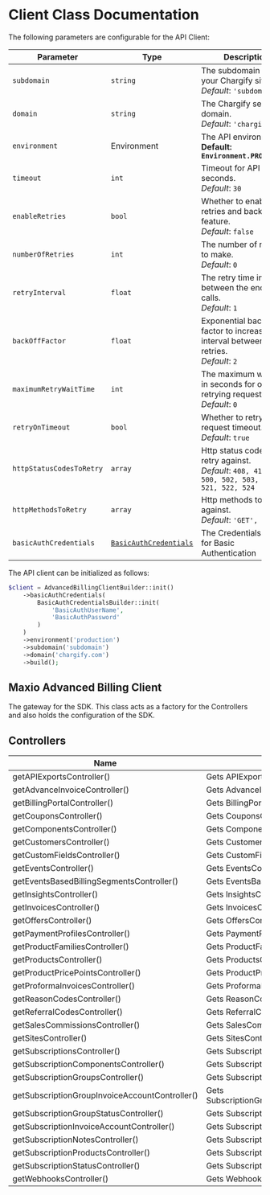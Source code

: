 
# Client Class Documentation

The following parameters are configurable for the API Client:

| Parameter | Type | Description |
|  --- | --- | --- |
| `subdomain` | `string` | The subdomain for your Chargify site.<br>*Default*: `'subdomain'` |
| `domain` | `string` | The Chargify server domain.<br>*Default*: `'chargify.com'` |
| `environment` | Environment | The API environment. <br> **Default: `Environment.PRODUCTION`** |
| `timeout` | `int` | Timeout for API calls in seconds.<br>*Default*: `30` |
| `enableRetries` | `bool` | Whether to enable retries and backoff feature.<br>*Default*: `false` |
| `numberOfRetries` | `int` | The number of retries to make.<br>*Default*: `0` |
| `retryInterval` | `float` | The retry time interval between the endpoint calls.<br>*Default*: `1` |
| `backOffFactor` | `float` | Exponential backoff factor to increase interval between retries.<br>*Default*: `2` |
| `maximumRetryWaitTime` | `int` | The maximum wait time in seconds for overall retrying requests.<br>*Default*: `0` |
| `retryOnTimeout` | `bool` | Whether to retry on request timeout.<br>*Default*: `true` |
| `httpStatusCodesToRetry` | `array` | Http status codes to retry against.<br>*Default*: `408, 413, 429, 500, 502, 503, 504, 521, 522, 524` |
| `httpMethodsToRetry` | `array` | Http methods to retry against.<br>*Default*: `'GET', 'PUT'` |
| `basicAuthCredentials` | [`BasicAuthCredentials`]($a/basic-authentication.md) | The Credentials Setter for Basic Authentication |

The API client can be initialized as follows:

```php
$client = AdvancedBillingClientBuilder::init()
    ->basicAuthCredentials(
        BasicAuthCredentialsBuilder::init(
            'BasicAuthUserName',
            'BasicAuthPassword'
        )
    )
    ->environment('production')
    ->subdomain('subdomain')
    ->domain('chargify.com')
    ->build();
```

## Maxio Advanced Billing Client

The gateway for the SDK. This class acts as a factory for the Controllers and also holds the configuration of the SDK.

## Controllers

| Name | Description |
|  --- | --- |
| getAPIExportsController() | Gets APIExportsController |
| getAdvanceInvoiceController() | Gets AdvanceInvoiceController |
| getBillingPortalController() | Gets BillingPortalController |
| getCouponsController() | Gets CouponsController |
| getComponentsController() | Gets ComponentsController |
| getCustomersController() | Gets CustomersController |
| getCustomFieldsController() | Gets CustomFieldsController |
| getEventsController() | Gets EventsController |
| getEventsBasedBillingSegmentsController() | Gets EventsBasedBillingSegmentsController |
| getInsightsController() | Gets InsightsController |
| getInvoicesController() | Gets InvoicesController |
| getOffersController() | Gets OffersController |
| getPaymentProfilesController() | Gets PaymentProfilesController |
| getProductFamiliesController() | Gets ProductFamiliesController |
| getProductsController() | Gets ProductsController |
| getProductPricePointsController() | Gets ProductPricePointsController |
| getProformaInvoicesController() | Gets ProformaInvoicesController |
| getReasonCodesController() | Gets ReasonCodesController |
| getReferralCodesController() | Gets ReferralCodesController |
| getSalesCommissionsController() | Gets SalesCommissionsController |
| getSitesController() | Gets SitesController |
| getSubscriptionsController() | Gets SubscriptionsController |
| getSubscriptionComponentsController() | Gets SubscriptionComponentsController |
| getSubscriptionGroupsController() | Gets SubscriptionGroupsController |
| getSubscriptionGroupInvoiceAccountController() | Gets SubscriptionGroupInvoiceAccountController |
| getSubscriptionGroupStatusController() | Gets SubscriptionGroupStatusController |
| getSubscriptionInvoiceAccountController() | Gets SubscriptionInvoiceAccountController |
| getSubscriptionNotesController() | Gets SubscriptionNotesController |
| getSubscriptionProductsController() | Gets SubscriptionProductsController |
| getSubscriptionStatusController() | Gets SubscriptionStatusController |
| getWebhooksController() | Gets WebhooksController |

